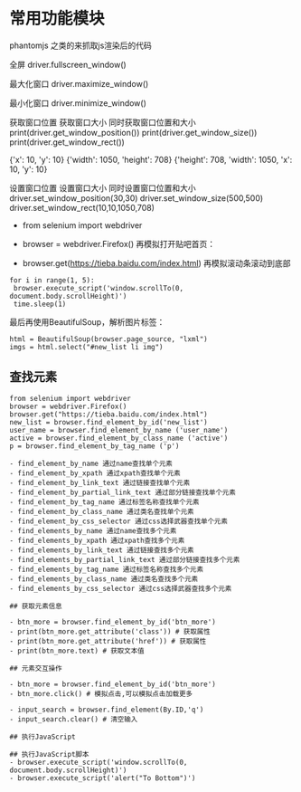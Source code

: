 # 常用功能模块


phantomjs 之类的来抓取js渲染后的代码


全屏
driver.fullscreen_window()

最大化窗口
driver.maximize_window()

最小化窗口
driver.minimize_window()

获取窗口位置
获取窗口大小
同时获取窗口位置和大小
print(driver.get_window_position())
print(driver.get_window_size())
print(driver.get_window_rect())

{'x': 10, 'y': 10}
{'width': 1050, 'height': 708}
{'height': 708, 'width': 1050, 'x': 10, 'y': 10}

设置窗口位置
设置窗口大小
同时设置窗口位置和大小
driver.set_window_position(30,30)
driver.set_window_size(500,500)
driver.set_window_rect(10,10,1050,708)


- from selenium import webdriver
- browser = webdriver.Firefox()
再模拟打开贴吧首页：

- browser.get(https://tieba.baidu.com/index.html)
再模拟滚动条滚动到底部

```
for i in range(1, 5):
 browser.execute_script('window.scrollTo(0, document.body.scrollHeight)')
 time.sleep(1)
```
最后再使用BeautifulSoup，解析图片标签：
```
html = BeautifulSoup(browser.page_source, "lxml")
imgs = html.select("#new_list li img")
```


## 查找元素
```
from selenium import webdriver
browser = webdriver.Firefox()
browser.get("https://tieba.baidu.com/index.html")
new_list = browser.find_element_by_id('new_list')
user_name = browser.find_element_by_name ('user_name')
active = browser.find_element_by_class_name ('active')
p = browser.find_element_by_tag_name ('p')

- find_element_by_name 通过name查找单个元素
- find_element_by_xpath 通过xpath查找单个元素
- find_element_by_link_text 通过链接查找单个元素
- find_element_by_partial_link_text 通过部分链接查找单个元素
- find_element_by_tag_name 通过标签名称查找单个元素
- find_element_by_class_name 通过类名查找单个元素
- find_element_by_css_selector 通过css选择武器查找单个元素
- find_elements_by_name 通过name查找多个元素
- find_elements_by_xpath 通过xpath查找多个元素
- find_elements_by_link_text 通过链接查找多个元素
- find_elements_by_partial_link_text 通过部分链接查找多个元素
- find_elements_by_tag_name 通过标签名称查找多个元素
- find_elements_by_class_name 通过类名查找多个元素
- find_elements_by_css_selector 通过css选择武器查找多个元素

## 获取元素信息

- btn_more = browser.find_element_by_id('btn_more')
- print(btn_more.get_attribute('class')) # 获取属性
- print(btn_more.get_attribute('href')) # 获取属性
- print(btn_more.text) # 获取文本值

## 元素交互操作

- btn_more = browser.find_element_by_id('btn_more')
- btn_more.click() # 模拟点击,可以模拟点击加载更多

- input_search = browser.find_element(By.ID,'q')
- input_search.clear() # 清空输入

## 执行JavaScript

## 执行JavaScript脚本
- browser.execute_script('window.scrollTo(0, document.body.scrollHeight)')
- browser.execute_script('alert("To Bottom")')
